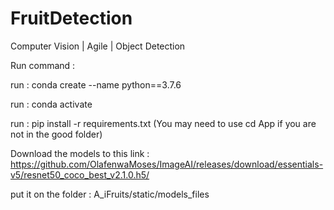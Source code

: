 # FruitDetection
Computer Vision | Agile | Object Detection

Run command : 

run : conda create --name <NewEnvName> python==3.7.6 

run : conda activate <NewEnvName>

run : pip install -r requirements.txt
(You may need to use cd App if you are not in the good folder)


Download the models to this link : 
https://github.com/OlafenwaMoses/ImageAI/releases/download/essentials-v5/resnet50_coco_best_v2.1.0.h5/

put it on the folder : A_iFruits/static/models_files 
